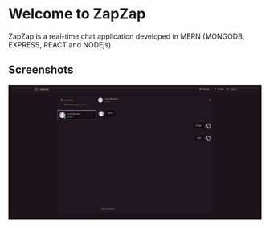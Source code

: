 
# Welcome to ZapZap

ZapZap is a real-time chat application developed in MERN (MONGODB, EXPRESS, REACT and NODEjs)


## Screenshots

![App Screenshot](https://github.com/samuxka/chatapp/blob/main/image_2025-01-20_083002032.png)

